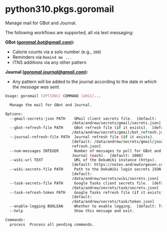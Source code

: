 # python310.pkgs.goromail

Manage mail for GBot and Journal.

The following workflows are supported, all via text messaging:

**GBot (*goromal.bot@gmail.com*):**

- Calorie counts via a solo number (e.g., `100`)
- Reminders via `Remind me ...`
- ITNS additions via any other pattern

**Journal (*goromal.journal@gmail.com*):**

- Any pattern will be added to the journal according to the date *in which the message was sent*.

```bash
Usage: goromail [OPTIONS] COMMAND [ARGS]...

  Manage the mail for GBot and Journal.

Options:
  --gmail-secrets-json PATH    GMail client secrets file.  [default:
                              /data/andrew/secrets/gmail/secrets.json]
  --gbot-refresh-file PATH     GBot refresh file (if it exists).  [default:
                              /data/andrew/secrets/gmail/bot_refresh.json]
  --journal-refresh-file PATH  Journal refresh file (if it exists).
                              [default: /data/andrew/secrets/gmail/journal_
                              refresh.json]
  --num-messages INTEGER       Number of messages to poll for GBot and
                              Journal (each).  [default: 1000]
  --wiki-url TEXT              URL of the DokuWiki instance (https).
                              [default: https://notes.andrewtorgesen.com]
  --wiki-secrets-file PATH     Path to the DokuWiki login secrets JSON file.
                              [default:
                              /data/andrew/secrets/wiki/secrets.json]
  --task-secrets-file PATH     Google Tasks client secrets file.  [default:
                              /data/andrew/secrets/task/secrets.json]
  --task-refresh-token PATH    Google Tasks refresh file (if it exists).
                              [default:
                              /data/andrew/secrets/task/token.json]
  --enable-logging BOOLEAN     Whether to enable logging.  [default: True]
  --help                       Show this message and exit.

Commands:
  process  Process all pending commands.
```

